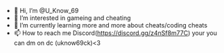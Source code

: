 - 👋 Hi, I’m @U_Know_69
- 👀 I’m interested in gameing and cheating
- 🌱 I’m currently learning more and more about cheats/coding cheats
- 📫 How to reach me Discord(https://discord.gg/z4nSf8m77C) your you can dm on dc (uknow69ck)<3

<!---
CooperKeller69/CooperKeller69 is a ✨ special ✨ repository because its `README.md` (this file) appears on your GitHub profile.
You can click the Preview link to take a look at your changes.
--->
